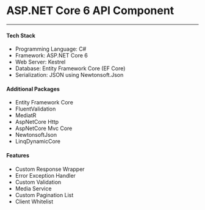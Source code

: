# ASP.NET Core 6 API Component
<hr/>

#### Tech Stack
- Programming Language: C#
- Framework: ASP.NET Core 6
- Web Server: Kestrel
- Database: Entity Framework Core (EF Core)
- Serialization: JSON using Newtonsoft.Json

#### Additional Packages
- Entity Framework Core
- FluentValidation
- MediatR
- AspNetCore Http
- AspNetCore Mvc Core
- NewtonsoftJson
- LinqDynamicCore

#### Features
- Custom Response Wrapper
- Error Exception Handler
- Custom Validation
- Media Service 
- Custom Pagination List
- Client Whitelist



